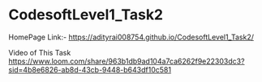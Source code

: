 # CodesoftLevel1_Task2
HomePage Link:- https://adityrai008754.github.io/CodesoftLevel1_Task2/


Video of This Task
https://www.loom.com/share/963b1db9ad104a7ca6262f9e22303dc3?sid=4b8e6826-ab8d-43cb-9448-b643df10c581
